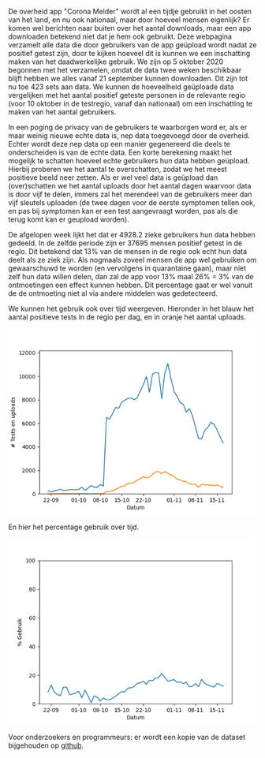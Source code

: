 
De overheid app "Corona Melder" wordt al een tijdje gebruikt in het oosten van het land, en nu ook nationaal, maar door hoeveel mensen eigenlijk? Er komen wel berichten naar buiten over het aantal downloads, maar een app downloaden betekend niet dat je hem ook gebruikt. Deze webpagina verzamelt alle data die door gebruikers van de app geüpload wordt nadat ze positief getest zijn, door te kijken hoeveel dit is kunnen we een inschatting maken van het daadwerkelijke gebruik. We zijn op 5 oktober 2020 begonnen met het verzamelen, omdat de data twee weken beschikbaar blijft hebben we alles vanaf 21 september kunnen downloaden. Dit zijn tot nu toe 423 sets aan data. We kunnen de hoeveelheid geüploade data vergelijken met het aantal positief geteste personen in de relevante regio (voor 10 oktober in de testregio, vanaf dan nationaal) om een inschatting te maken van het aantal gebruikers.

In een poging de privacy van de gebruikers te waarborgen word er, als er maar weinig nieuwe echte data is, nep data toegevoegd door de overheid. Echter wordt deze nep data op een manier gegenereerd die deels te onderscheiden is van de echte data. Een korte berekening maakt het mogelijk te schatten hoeveel echte gebruikers hun data hebben geüpload. Hierbij proberen we het aantal te overschatten, zodat we het meest positieve beeld neer zetten. Als er wel veel data is geüpload dan (over)schatten we het aantal uploads door het aantal dagen waarvoor data is door vijf te delen, immers zal het merendeel van de gebruikers meer dan vijf sleutels uploaden (de twee dagen voor de eerste symptomen tellen ook, en pas bij symptomen kan er een test aangevraagt worden, pas als die terug komt kan er geupload worden).

De afgelopen week lijkt het dat er 4928.2 zieke gebruikers hun data hebben gedeeld. In de zelfde periode zijn er 37695 mensen positief getest in de regio. Dit betekend dat 13% van de mensen in de regio ook echt hun data deelt als ze ziek zijn. Als nogmaals zoveel mensen de app wel gebruiken om gewaarschuwd te worden (en vervolgens in quarantaine gaan), maar niet zelf hun data willen delen, dan zal de app voor 13% maal 26% = 3% van de ontmoetingen een effect kunnen hebben. Dit percentage gaat er wel vanuit de de ontmoeting niet al via andere middelen was gedetecteerd.

We kunnen het gebruik ook over tijd weergeven. Hieronder in het blauw het aantal positieve tests in de regio per dag, en in oranje het aantal uploads.

![Plot van uploads en positieve tests over tijd.](plot_abs.png)

En hier het percentage gebruik over tijd.

![Plot van percentage gebruik over tijd.](plot_rel.png)

Voor onderzoekers en programmeurs: er wordt een kopie van de dataset bijgehouden op [github](https://github.com/jorants/CoronaMelderCDN).

